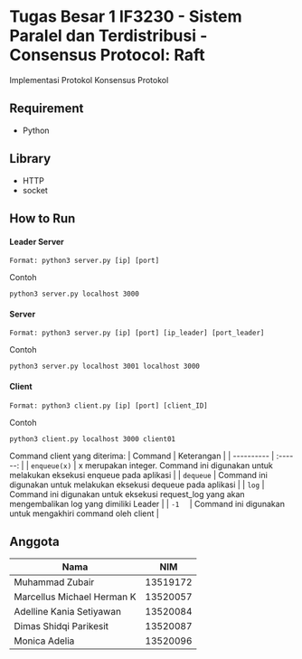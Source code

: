 # Tugas Besar 1 IF3230 - Sistem Paralel dan Terdistribusi - Consensus Protocol: Raft

Implementasi Protokol Konsensus Protokol

## Requirement

- Python

## Library

- HTTP
- socket

## How to Run

#### Leader Server

```
Format: python3 server.py [ip] [port]
```

Contoh

```
python3 server.py localhost 3000
```

#### Server

```
Format: python3 server.py [ip] [port] [ip_leader] [port_leader]
```

Contoh

```
python3 server.py localhost 3001 localhost 3000
```

#### Client

```
Format: python3 client.py [ip] [port] [client_ID]
```

Contoh

```
python3 client.py localhost 3000 client01
```

Command client yang diterima:
| Command | Keterangan |
| ---------- | :------: |
| `enqueue(x)` | x merupakan integer. Command ini digunakan untuk melakukan eksekusi enqueue pada aplikasi |
| `dequeue` | Command ini digunakan untuk melakukan eksekusi dequeue pada aplikasi |
| `log` | Command ini digunakan untuk eksekusi request_log yang akan mengembalikan log yang dimiliki Leader |
| `-1  ` | Command ini digunakan untuk mengakhiri command oleh client |

## Anggota

| Nama                       |   NIM    |
| -------------------------- | :------: |
| Muhammad Zubair            | 13519172 |
| Marcellus Michael Herman K | 13520057 |
| Adelline Kania Setiyawan   | 13520084 |
| Dimas Shidqi Parikesit     | 13520087 |
| Monica Adelia              | 13520096 |
